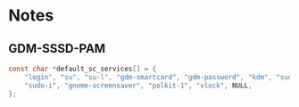 # Notes

## GDM-SSSD-PAM

```c
const char *default_sc_services[] = {
    "login", "su", "su-l", "gdm-smartcard", "gdm-password", "kdm", "sudo",
    "sudo-i", "gnome-screensaver", "polkit-1", "vlock", NULL,
};
```

